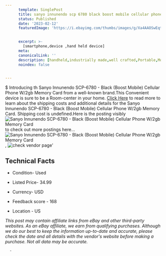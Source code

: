 ```yaml
---
      template: SinglePost
      title: sanyo innunendo scp 6780 black boost mobile cellular phone w 2gb memory card
      status: Published
      date: '2023-02-12'
      featuredImage: 'https://i.ebayimg.com/thumbs/images/g/Xa4AAOSwEqtjU01P/s-l225.jpg'
       

      excerpt: >-
        [smartphone,device ,hand held device]
      meta:
      canonicalLink: ''
      description: [handheld,industrially made,well crafted,Portable,Mobile,Compact,Convenient,Lightweight,Maneuverable,Man-portable,Miniature,Carriable,Hand-held,Light,Holdable,Transportable,Mobile device,Pocket-sized,On-the-go,Wireless,Cordless,Compact size,Convenient size, smartphone,device ,hand held device]
      noindex: false
      

---
```

$
      Introducing th Sanyo Innunendo SCP-6780 - Black (Boost Mobile) Cellular Phone W/2gb Memory Card from a well-known brand.This Convenient device  is sure to be a Room-center in your home. [Click Here](https://www.ebay.com/itm/403953290067?hash=item5e0d7e0b53%3Ag%3AXa4AAOSwEqtjU01P&mkevt=1&mkcid=1&mkrid=711-53200-19255-0&campid=%253CePNCampaignId%253E&customid=%253CreferenceId%253E&toolid=10049) to read more to learn about the shipping costs and additional details for the Sanyo Innunendo SCP-6780 - Black (Boost Mobile) Cellular Phone W/2gb Memory Card. Shipping cost is undefined.Here is the posting visibly ![Sanyo Innunendo SCP-6780 - Black (Boost Mobile) Cellular Phone W/2gb Memory Card](https://i.ebayimg.com/thumbs/images/g/Xa4AAOSwEqtjU01P/s-l225.jpg) to check out more postings here... ![Sanyo Innunendo SCP-6780 - Black (Boost Mobile) Cellular Phone W/2gb Memory Card](https://i.ebayimg.com/images/g/Xa4AAOSwEqtjU01P/s-l1600.jpg), ![check vendor page](https://origin-galleryplus.ebayimg.com/ws/web/403953290067_2_0_1/225x225.jpg,https://origin-galleryplus.ebayimg.com/ws/web/403953290067_3_0_1/225x225.jpg,https://origin-galleryplus.ebayimg.com/ws/web/403953290067_4_0_1/225x225.jpg,https://origin-galleryplus.ebayimg.com/ws/web/403953290067_5_0_1/225x225.jpg)'

      

 ## Technical Facts 



     
      

 - Condition- Used 


      

 - Listed Price- 34.99 


      

 - Currency- USD 


      

 - Feedback score - 168 


      

 - Location - US 


      
      

 *_This post may contain affiliate links from eBay and other third-party websites. As an eBay affiliate, we earn from qualifying purchases. Although we do our best to keep the information up-to-date and accurate, please check the date and all details with the vendor's website before making a purchase. Not all data may be accurate._*




      -
